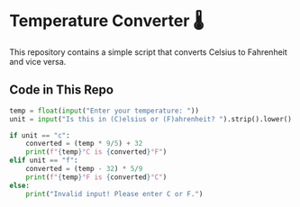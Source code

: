 # Temperature Converter 🌡️  

This repository contains a simple script that converts Celsius to Fahrenheit and vice versa.  

## Code in This Repo  
```python
temp = float(input("Enter your temperature: "))  
unit = input("Is this in (C)elsius or (F)ahrenheit? ").strip().lower()  

if unit == "c":  
    converted = (temp * 9/5) + 32  
    print(f"{temp}°C is {converted}°F")  
elif unit == "f":  
    converted = (temp - 32) * 5/9  
    print(f"{temp}°F is {converted}°C")  
else:  
    print("Invalid input! Please enter C or F.")
